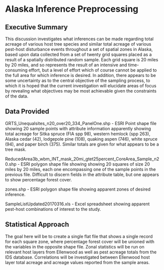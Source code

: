
# Alaska Inference Preprocessing

## Executive Summary

This discussion investigates what inferences can be made regarding total acreage of various host tree species and similar total acreage of various pest-host disturbance events throughout a set of spatial zones in Alaska, based upon data collected from a set of twenty grid squares placed as a result of a spatially distributed random sample.  Each grid square is 20 miles by 20 miles, and so represents the result of an intensive and time-consuming effort, but a level of effort which of course cannot be applied to the full area for which inference is desired.  In addition, there appears to be some uncertainty as to the central objective of the sampling process, to which it is hoped that the current investigation will elucidate areas of focus by revealing what objectives may be most achievable given the constraints of the data.

## Data Provided

GRTS_Unequalsites_n20_over20_334_PanelOne.shp - ESRI Point shape file showing 20 sample points with attribute information apparently showing total acreage for Sitka spruce (FIA spp 98), western hemlock (spp 263), Alaska cedar (42), lodgepole pine (108), quaking aspen (746), white spruce (94), and paper birch (375).  Similar totals are given for what appears to be a tree mask.

ReducedArea3b_wbm_INT_mask_20mi_gtet25percent_CoreArea_Sample_n20.shp - ESRI polygon shape file showing showing 20 squares of size 20 miles by 20 miles, each one encompassing one of the sample points in the previous file.  Difficult to discern fields in the attribute table, but one appears to show percentage forest cover.  

zones.shp - ESRI polygon shape file showing apparent zones of desired inference.

SampleListUpdated20170316.xls - Excel spreadsheet showing apparent pest-host combinations of interest to the study.

## Statistical Approach

The goal here will be to create a single flat file that shows a single record for each square zone, where percentage forest cover will be unioned with the variables in the opposite shape file.  Zonal statistics will be run on relevant host layers from Ellenwood as well as pest acreage totals from the IDS database.  Correlations will be investigated between Ellenwood host layer total acreage and acreage values reported from the sample areas.
